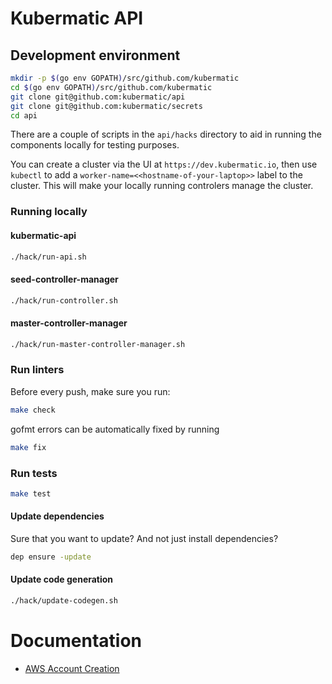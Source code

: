 # Kubermatic API

## Development environment

```bash
mkdir -p $(go env GOPATH)/src/github.com/kubermatic
cd $(go env GOPATH)/src/github.com/kubermatic
git clone git@github.com:kubermatic/api
git clone git@github.com:kubermatic/secrets
cd api
```

There are a couple of scripts in the `api/hacks` directory to aid in running the components locally
for testing purposes.

You can create a cluster via the UI at `https://dev.kubermatic.io`, then use `kubectl` to add a
`worker-name=<<hostname-of-your-laptop>>` label to the cluster. This will make your locally
running controlers manage the cluster.

### Running locally
#### kubermatic-api

```bash
./hack/run-api.sh
```

#### seed-controller-manager
```bash
./hack/run-controller.sh
```

#### master-controller-manager
```bash
./hack/run-master-controller-manager.sh
```

### Run linters
Before every push, make sure you run:
```bash
make check
```

gofmt errors can be automatically fixed by running
```bash
make fix
```

### Run tests
```bash
make test
```

#### Update dependencies
Sure that you want to update? And not just install dependencies?
```bash
dep ensure -update
```
#### Update code generation

```bash
./hack/update-codegen.sh
```

# Documentation
- [AWS Account Creation](docs/aws-account-creation.md)
